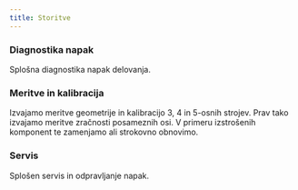 ```yaml
---
title: Storitve
---
```


### Diagnostika napak

Splošna diagnostika napak delovanja.

### Meritve in kalibracija

Izvajamo meritve geometrije in kalibracijo 3, 4 in 5-osnih strojev. Prav tako izvajamo meritve zračnosti posameznih osi. V primeru izstrošenih komponent te zamenjamo ali strokovno obnovimo.

### Servis

Splošen servis in odpravljanje napak. 
